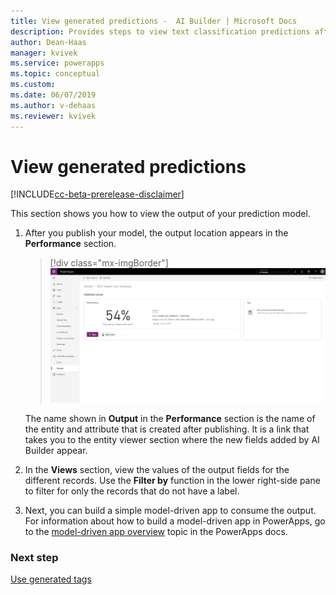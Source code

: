 ```yaml
---
title: View generated predictions -  AI Builder | Microsoft Docs
description: Provides steps to view text classification predictions after you publish your model in AI Builder.
author: Dean-Haas
manager: kvivek
ms.service: powerapps
ms.topic: conceptual
ms.custom: 
ms.date: 06/07/2019
ms.author: v-dehaas
ms.reviewer: kvivek
---
```


# View generated predictions

[!INCLUDE[cc-beta-prerelease-disclaimer](./includes/cc-beta-prerelease-disclaimer.md)]

This section shows you how to view the output of your prediction model.
 
1. After you publish your model, the output location appears in the **Performance** section.

   > [!div class="mx-imgBorder"]
   > ![Tags output location screen](media/tags-output-location.png)

    The name shown in **Output** in the **Performance** section is the name of the entity and attribute that is created after publishing. It is a link that takes you to the entity viewer section where the new fields added by AI Builder appear. 
 
2. In the **Views** section, view the values of the output fields for the different records. Use the **Filter by** function in the lower right-side pane to filter for only the records that do not have a label.

3. Next, you can build a simple model-driven app to consume the output. For information about how to build a model-driven app in PowerApps, go to the [model-driven app overview](/powerapps/maker/model-driven-apps/model-driven-app-overview) topic in the PowerApps docs.

### Next step

[Use generated tags](text-classification-model-use-tags.md) 


